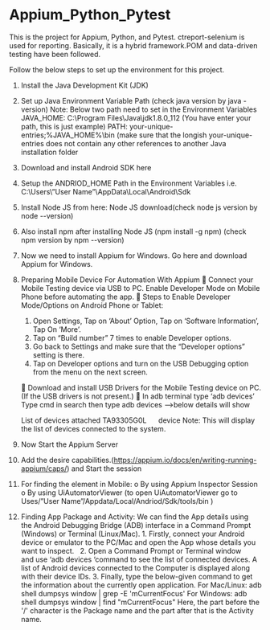 # Appium_Python_Pytest
This is the project for Appium, Python, and Pytest. ctreport-selenium is used for reporting. Basically, it is a hybrid framework.POM and data-driven testing have been followed.

Follow the below steps to set up the environment for this project.

1. Install the Java Development Kit (JDK)
2. Set up Java Environment Variable Path (check java version by java -version)
    Note: Below two path need to set in the Environment Variables
    JAVA_HOME: C:\Program Files\Java\jdk1.8.0_112 (You have enter your path, this is just
    example)
    PATH: your-unique-entries;%JAVA_HOME%\bin (make sure that the longish your-unique-
    entries does not contain any other references to another Java installation folder
3. Download and install Android SDK here
4. Setup the ANDRIOD_HOME Path in the Environment Variables i.e. C:\Users\”User
Name”\AppData\Local\Android\Sdk
5. Install Node JS from here: Node JS download(check node js version by node --version)
6. Also install npm after installing Node JS (npm install -g npm) (check npm version by npm
--version)
7. Now we need to install Appium for Windows. Go here and download Appium for Windows.
8. Preparing Mobile Device For Automation With Appium
 Connect your Mobile Testing device via USB to PC. Enable Developer Mode on
Mobile Phone before automating the app.
 Steps to Enable Developer Mode/Options on Android Phone or Tablet:
    1. Open Settings, Tap on ‘About’ Option, Tap on ‘Software Information’, Tap On
    ‘More’.
    2. Tap on “Build number” 7 times to enable Developer options.
    3. Go back to Settings and make sure that the “Developer options” setting is there.
    4. Tap on Developer options and turn on the USB Debugging option from the menu
    on the next screen.
    
     Download and install USB Drivers for the Mobile Testing device on PC. (If the USB
    drivers is not present.)
     In adb terminal type ‘adb devices’
    Type cmd in search then type adb devices —&gt;below details will show
    
    List of devices attached
    TA93305G0L      device
    Note: This will display the list of devices connected to the system. 
9. Now Start the Appium Server
10. Add the desire capabilities.(https://appium.io/docs/en/writing-running-appium/caps/) and
Start the session
11. For finding the element in Mobile:
o By using Appium Inspector Session
o By using UiAutomatorViewer (to open UiAutomatorViewer go to Uses/”User
Name”/Appdata/Local/Andriod/Sdk/tools/bin )

12. Finding App Package and Activity:
We can find the App details using the Android Debugging Bridge (ADB) interface in
a Command Prompt (Windows) or Terminal (Linux/Mac).
    1. Firstly, connect your Android device or emulator to the PC/Mac and open the App whose
    details you want to inspect.
     
    2. Open a Command Prompt or Terminal window and use ‘adb devices ‘command to see the
    list of connected devices. A list of Android devices connected to the Computer is displayed
    along with their device IDs.
    3. Finally, type the below-given command to get the information about the currently open
    application.
    For Mac/Linux:
    adb shell dumpsys window | grep -E &#39;mCurrentFocus&#39;
    For Windows:
    adb shell dumpsys window | find &quot;mCurrentFocus&quot;
    Here, the part before the &#39;/&#39; character is the Package name and the part after that is the
    Activity name.
